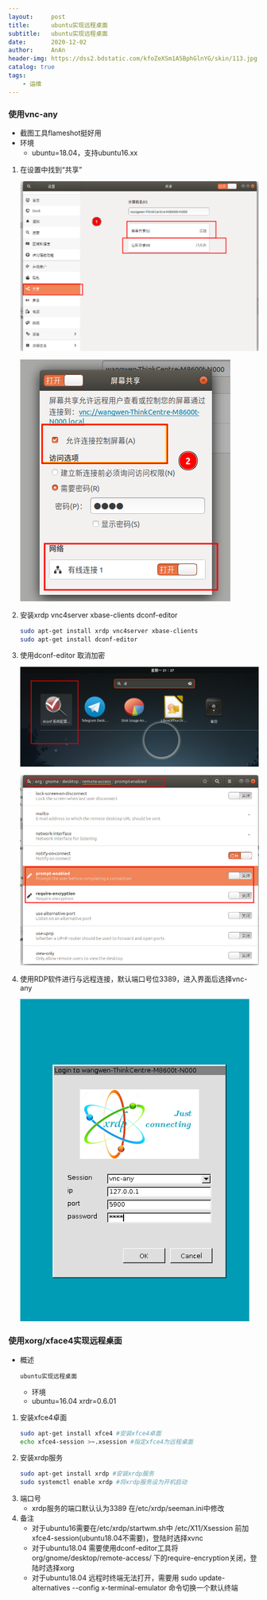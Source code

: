 ```yaml
---
layout:     post
title:      ubuntu实现远程桌面
subtitle:   ubuntu实现远程桌面
date:       2020-12-02
author:     AnAn
header-img: https://dss2.bdstatic.com/kfoZeXSm1A5BphGlnYG/skin/113.jpg
catalog: true
tags:
    - 运维
---
```



### 使用vnc-any
- 截图工具flameshot挺好用
- 环境
  - ubuntu=18.04，支持ubuntu16.xx
1. 在设置中找到“共享”

    ![共享设置1](/img/post/yunwei-ubuntu/desktop-share.png)
    
    ![共享设置2](/img/post/yunwei-ubuntu/desktop-share1.png)

2. 安装xrdp vnc4server xbase-clients dconf-editor
    ```sh
    sudo apt-get install xrdp vnc4server xbase-clients
    sudo apt-get install dconf-editor
    ```
3. 使用dconf-editor 取消加密

    ![搜索](/img/post/yunwei-ubuntu/dconf-config0.png)
    
    ![取消加密](/img/post/yunwei-ubuntu/dconf-config.png)
    
4. 使用RDP软件进行与远程连接，默认端口号位3389，进入界面后选择vnc-any

    ![vnc-any](/img/post/yunwei-ubuntu/rdp-vnc-any.png)


### 使用xorg/xface4实现远程桌面

- 概述
    ```
    ubuntu实现远程桌面
    ```
    - 环境
    - ubuntu=16.04 xrdr=0.6.01

1. 安装xfce4卓面 
    ```sh
    sudo apt-get install xfce4 #安装xfce4卓面
    echo xfce4-session >~.xsession #指定xfce4为远程桌面
    ```
2. 安装xrdp服务
    ```sh
    sudo apt-get install xrdp #安装xrdp服务
    sudo systemctl enable xrdp #将xrdp服务设为开机启动
    ```
3. 端口号
    - xrdp服务的端口默认认为3389 在/etc/xrdp/seeman.ini中修改
4. 备注
    - 对于ubuntu16需要在/etc/xrdp/startwm.sh中  /etc/X11/Xsession  前加xfce4-session(ubuntu18.04不需要)，登陆时选择xvnc
    - 对于ubuntu18.04 需要使用dconf-editor工具将  org/gnome/desktop/remote-access/ 下的require-encryption关闭，登陆时选择xorg
    - 对于ubuntu18.04 远程时终端无法打开，需要用   sudo update-alternatives --config x-terminal-emulator  命令切换一个默认终端


